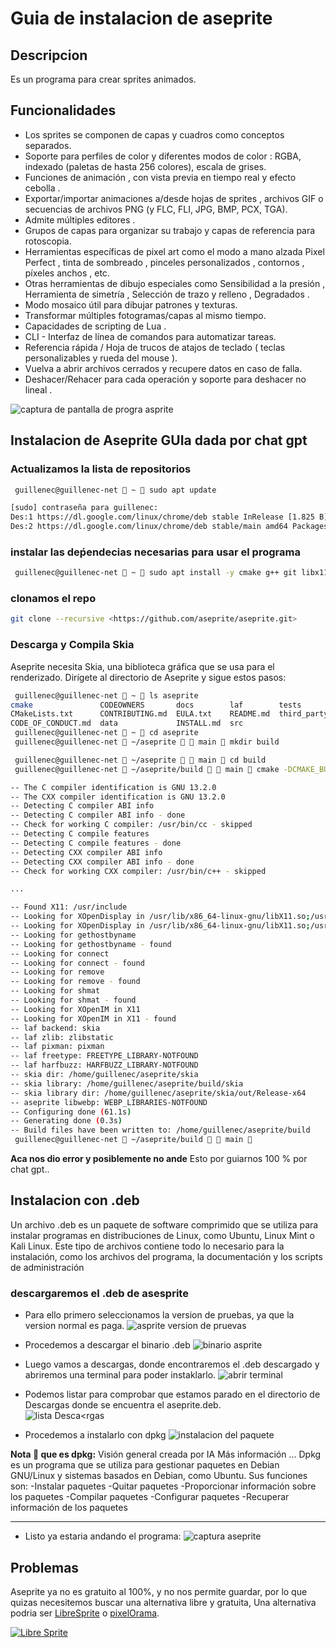 # Guia de instalacion de aseprite

## Descripcion

Es un programa para crear sprites animados.

## Funcionalidades

- Los sprites se componen de capas y cuadros como conceptos separados.
- Soporte para perfiles de color y diferentes modos de color : RGBA, indexado (paletas de hasta 256 colores), escala de grises.
- Funciones de animación , con vista previa en tiempo real y efecto cebolla .
- Exportar/importar animaciones a/desde hojas de sprites , archivos GIF o secuencias de archivos PNG (y FLC, FLI, JPG, BMP, PCX, TGA).
- Admite múltiples editores .
- Grupos de capas para organizar su trabajo y capas de referencia para rotoscopia.
- Herramientas específicas de pixel art como el modo a mano alzada Pixel Perfect , tinta de sombreado , pinceles personalizados , contornos , píxeles anchos , etc.
- Otras herramientas de dibujo especiales como Sensibilidad a la presión , Herramienta de simetría , Selección de trazo y relleno , Degradados .
- Modo mosaico útil para dibujar patrones y texturas.
- Transformar múltiples fotogramas/capas al mismo tiempo.
- Capacidades de scripting de Lua .
- CLI - Interfaz de línea de comandos para automatizar tareas.
- Referencia rápida / Hoja de trucos de atajos de teclado ( teclas personalizables y rueda del mouse ).
- Vuelva a abrir archivos cerrados y recupere datos en caso de falla.
- Deshacer/Rehacer para cada operación y soporte para deshacer no lineal .

![captura de pantalla de progra asprite](./asprite.png)

## Instalacion de Aseprite GUIa dada por chat gpt

### Actualizamos la lista de repositorios

```bash
 guillenec@guillenec-net  ~  sudo apt update

[sudo] contraseña para guillenec: 
Des:1 https://dl.google.com/linux/chrome/deb stable InRelease [1.825 B]
Des:2 https://dl.google.com/linux/chrome/deb stable/main amd64 Packages [1.229 B]

```

### instalar las deṕendecias necesarias para usar el programa

```bash
 guillenec@guillenec-net  ~  sudo apt install -y cmake g++ git libx11-dev libxcursor-dev libxi-dev libgl1-mesa-dev libfontconfig1-dev libfreetype6-dev libcurl4-openssl-dev libharfbuzz-dev libwebp-dev libjpeg-dev libpng-dev

```

### clonamos el repo

```bash
git clone --recursive <https://github.com/aseprite/aseprite.git>

```

### Descarga y Compila Skia

Aseprite necesita Skia, una biblioteca gráfica que se usa para el renderizado. Dirígete al directorio de Aseprite y sigue estos pasos:

```bash
 guillenec@guillenec-net  ~  ls aseprite 
cmake               CODEOWNERS       docs        laf        tests
CMakeLists.txt      CONTRIBUTING.md  EULA.txt    README.md  third_party
CODE_OF_CONDUCT.md  data             INSTALL.md  src
 guillenec@guillenec-net  ~  cd aseprite 
 guillenec@guillenec-net  ~/aseprite   main  mkdir build

 guillenec@guillenec-net  ~/aseprite   main  cd build 
 guillenec@guillenec-net  ~/aseprite/build   main  cmake -DCMAKE_BUILD_TYPE=RelWithDebInfo -DLAF_BACKEND=skia -DSKIA_DIR=../skia -DSKIA_LIBRARY_DIR=../skia/out/Release-x64 -DSKIA_LIBRARY=skia ../

-- The C compiler identification is GNU 13.2.0
-- The CXX compiler identification is GNU 13.2.0
-- Detecting C compiler ABI info
-- Detecting C compiler ABI info - done
-- Check for working C compiler: /usr/bin/cc - skipped
-- Detecting C compile features
-- Detecting C compile features - done
-- Detecting CXX compiler ABI info
-- Detecting CXX compiler ABI info - done
-- Check for working CXX compiler: /usr/bin/c++ - skipped

...

-- Found X11: /usr/include   
-- Looking for XOpenDisplay in /usr/lib/x86_64-linux-gnu/libX11.so;/usr/lib/x86_64-linux-gnu/libXext.so
-- Looking for XOpenDisplay in /usr/lib/x86_64-linux-gnu/libX11.so;/usr/lib/x86_64-linux-gnu/libXext.so - found
-- Looking for gethostbyname
-- Looking for gethostbyname - found
-- Looking for connect
-- Looking for connect - found
-- Looking for remove
-- Looking for remove - found
-- Looking for shmat
-- Looking for shmat - found
-- Looking for XOpenIM in X11
-- Looking for XOpenIM in X11 - found
-- laf backend: skia
-- laf zlib: zlibstatic
-- laf pixman: pixman
-- laf freetype: FREETYPE_LIBRARY-NOTFOUND
-- laf harfbuzz: HARFBUZZ_LIBRARY-NOTFOUND
-- skia dir: /home/guillenec/aseprite/skia
-- skia library: /home/guillenec/aseprite/build/skia
-- skia library dir: /home/guillenec/aseprite/skia/out/Release-x64
-- aseprite libwebp: WEBP_LIBRARIES-NOTFOUND
-- Configuring done (61.1s)
-- Generating done (0.3s)
-- Build files have been written to: /home/guillenec/aseprite/build
 guillenec@guillenec-net  ~/aseprite/build   main  

```

**Aca nos dio error y posiblemente no ande** Esto por guiarnos 100 % por chat gpt..

## Instalacion con .deb

Un archivo .deb es un paquete de software comprimido que se utiliza para instalar programas en distribuciones de Linux, como Ubuntu, Linux Mint o Kali Linux. Este tipo de archivos contiene todo lo necesario para la instalación, como los archivos del programa, la documentación y los scripts de administración

### descargaremos el .deb de asesprite

- Para ello primero seleccionamos la version de pruebas, ya que la version normal es paga.
    ![asprite version de pruevas](./aseprite1.png)

- Procedemos a descargar el binario .deb
    ![binario asprite](./asprite2.png)

- Luego vamos a descargas, donde encontraremos el .deb descargado y abriremos una terminal para poder instaklarlo.
    ![abrir terminal](./asprite3.png)

- Podemos listar para comprobar que estamos parado en el directorio de Descargas donde se encuentra el aseprite.deb.  
    ![lista Desca<rgas](./aseprite4.png)

- Procedemos a instalarlo con dpkg
    ![instalacion del paquete](./aseprite5.png)

**Nota 📓 que es dpkg:**
Visión general creada por IA
Más información
…
Dpkg es un programa que se utiliza para gestionar paquetes en Debian GNU/Linux y sistemas basados en Debian, como Ubuntu. Sus funciones son:
-Instalar paquetes
-Quitar paquetes
-Proporcionar información sobre los paquetes
-Compilar paquetes
-Configurar paquetes
-Recuperar información de los paquetes

***

- Listo ya estaria andando el programa:
![captura aseprite](./aseprite6.png)

## Problemas

Aseprite ya no es gratuito al 100%, y no nos permite guardar, por lo que quizas necesitemos buscar una alternativa libre y gratuita, Una alternativa podria ser [LibreSprite](https://libresprite.github.io/#!/downloads) o [pixelOrama](https://orama-interactive.itch.io/pixelorama).

[![Libre Sprite](./videoAseprite.png)](https://youtu.be/2j5A35ey3wM)
